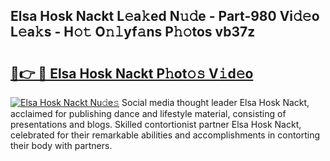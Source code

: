 ## Elsa Hosk Nackt L𝚎a𝚔ed N𝚞𝚍e - Part-980 Vi𝚍𝚎o L𝚎a𝚔s - H𝚘𝚝 O𝚗𝚕yf𝚊ns P𝚑𝚘tos vb37z

# <h2><a href="http://kff3hi.oniu.top/?m=Elsa+Hosk+Nackt">🔗👉 🔴 Elsa Hosk Nackt P𝚑ot𝚘𝚜 V𝚒d𝚎o</a></h2>

[![Elsa Hosk Nackt Nu𝚍e𝚜](https://i.imgur.com/0qMVB7G.gif)](http://kff3hi.oniu.top/?m=Elsa+Hosk+Nackt)
Social media thought leader Elsa Hosk Nackt, acclaimed for publishing dance and lifestyle material, consisting of presentations and blogs. Skilled contortionist partner Elsa Hosk Nackt, celebrated for their remarkable abilities and accomplishments in contorting their body with partners.  
